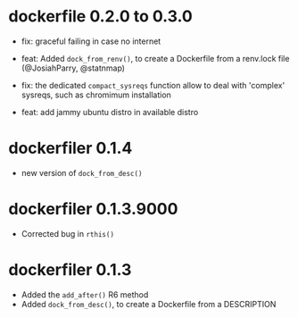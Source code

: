 # dockerfile 0.2.0 to 0.3.0

- fix: graceful failing in case no internet

- feat: Added `dock_from_renv()`, to create a Dockerfile from a renv.lock file (@JosiahParry, @statnmap)

- fix: the dedicated `compact_sysreqs` function allow to deal with 'complex' sysreqs, such as chromimum installation

- feat: add jammy ubuntu distro in available distro

# dockerfiler 0.1.4

* new version of `dock_from_desc()`

# dockerfiler 0.1.3.9000

* Corrected bug in `rthis()`

# dockerfiler 0.1.3

* Added the `add_after()` R6 method
* Added `dock_from_desc()`, to create a Dockerfile from a DESCRIPTION
